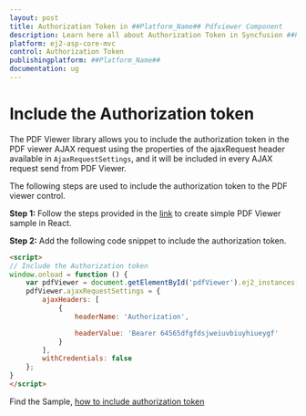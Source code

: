 ```yaml
---
layout: post
title: Authorization Token in ##Platform_Name## Pdfviewer Component
description: Learn here all about Authorization Token in Syncfusion ##Platform_Name## Pdfviewer component and more.
platform: ej2-asp-core-mvc
control: Authorization Token
publishingplatform: ##Platform_Name##
documentation: ug
---
```



# Include the Authorization token

The PDF Viewer library allows you to include the authorization token in the PDF viewer AJAX request using the properties of the ajaxRequest header available in `AjaxRequestSettings`, and it will be included in every AJAX request send from PDF Viewer.

The following steps are used to include the authorization token to the PDF viewer control.

**Step 1:** Follow the steps provided in the [link](https://ej2.syncfusion.com/aspnetcore/documentation/pdfviewer/getting-started/) to create simple PDF Viewer sample in React.

**Step 2:** Add the following code snippet to include the authorization token.

```html
<script>
// Include the Authorization token
window.onload = function () {
    var pdfViewer = document.getElementById('pdfViewer').ej2_instances[0];
    pdfViewer.ajaxRequestSettings = {
        ajaxHeaders: [
            {
                headerName: 'Authorization',

                headerValue: 'Bearer 64565dfgfdsjweiuvbiuyhiueygf'
            }
        ],
        withCredentials: false
    };
}
</script>
```

Find the Sample, [how to include authorization token](https://www.syncfusion.com/downloads/support/directtrac/general/ze/EJ2CoreSample597389369.zip)
